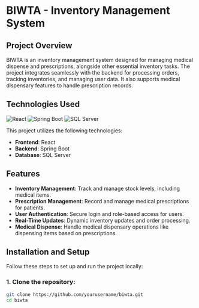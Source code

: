 # BIWTA - Inventory Management System

## Project Overview

BIWTA is an inventory management system designed for managing medical dispense and prescriptions, alongside other essential inventory tasks. The project integrates seamlessly with the backend for processing orders, tracking inventories, and managing user data. It also supports medical dispensary features to handle prescription records.

## Technologies Used

![React](https://img.shields.io/badge/React-v18.2.0-blue)
![Spring Boot](https://img.shields.io/badge/Spring%20Boot-v2.5.4-green)
![SQL Server](https://img.shields.io/badge/SQL%20Server-v2019-blue)

This project utilizes the following technologies:
- **Frontend**: React
- **Backend**: Spring Boot
- **Database**: SQL Server

## Features

- **Inventory Management**: Track and manage stock levels, including medical items.
- **Prescription Management**: Record and manage medical prescriptions for patients.
- **User Authentication**: Secure login and role-based access for users.
- **Real-Time Updates**: Dynamic inventory updates and order processing.
- **Medical Dispense**: Handle medical dispensary operations like dispensing items based on prescriptions.

## Installation and Setup

Follow these steps to set up and run the project locally:

### 1. Clone the repository:

```bash
git clone https://github.com/yourusername/biwta.git
cd biwta
